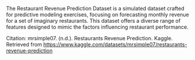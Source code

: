 The Restaurant Revenue Prediction Dataset is a simulated dataset crafted for predictive modeling exercises, focusing on forecasting monthly revenue for a set of imaginary restaurants. This dataset offers a diverse range of features designed to mimic the factors influencing restaurant performance.

Citation: mrsimple07. (n.d.). Restaurants Revenue Prediction. Kaggle. Retrieved from https://www.kaggle.com/datasets/mrsimple07/restaurants-revenue-prediction
